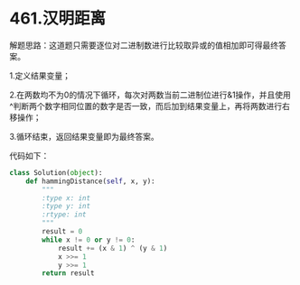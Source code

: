 # 461.汉明距离

解题思路：这道题只需要逐位对二进制数进行比较取异或的值相加即可得最终答案。

1.定义结果变量；

2.在两数均不为0的情况下循环，每次对两数当前二进制位进行&1操作，并且使用^判断两个数字相同位置的数字是否一致，而后加到结果变量上，再将两数进行右移操作；

3.循环结束，返回结果变量即为最终答案。

代码如下：

```python
class Solution(object):
    def hammingDistance(self, x, y):
        """
        :type x: int
        :type y: int
        :rtype: int
        """
        result = 0
        while x != 0 or y != 0:
            result += (x & 1) ^ (y & 1)
            x >>= 1
            y >>= 1
        return result
```
